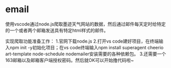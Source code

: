 # email
使用vscode通过node.js爬取墨迹天气网站的数据，然后通过邮件每天定时给特定的一个或者两个邮箱发送具有特定html样式的邮件。

实现爬取功能准备工作：
1.官网下载node.js
2.打开vs code建好项目，在终端输入npm init -y初始化项目；在vs code终端输入npm install superagent cheerio art-template node-schedule nodemailer安装需要的各种依赖包。
3.还需要一个163邮箱以及邮箱客户端授权密码。然后就OK可以开始撸代码啦~

